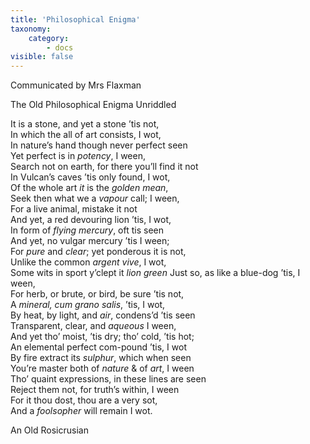 ```yaml
---
title: 'Philosophical Enigma'
taxonomy:
    category:
        - docs
visible: false
---
```


<div class="author">Communicated by Mrs Flaxman</div>

<span class="title">The Old Philosophical Enigma Unriddled</span>

It is a stone, and yet a stone ’tis not,<br>
In which the all of art consists, I wot,<br>
In nature’s hand though never perfect seen<br>
Yet perfect is in *potency*, I ween,<br>
Search not on earth, for there you’ll find it not<br>
In Vulcan’s caves ’tis only found, I wot,<br>
Of the whole art *it* is the *golden mean*,<br>
Seek then what we a *vapour* call; I ween,<br>
For a live animal, mistake it not<br>
And yet, a red devouring lion ’tis, I wot,<br>
In form of *flying mercury*, oft tis seen<br>
And yet, no vulgar mercury ’tis I ween;<br>
For *pure* and *clear*; yet ponderous it is not,<br>
Unlike the common *argent vive*, I wot,<br>
Some wits in sport y’clept it *lion green*
Just so, as like a blue-dog ’tis, I ween,<br>
For herb, or brute, or bird, be sure ’tis not,<br>
A *mineral, cum grano salis*, ’tis, I wot,<br>
By heat, by light, and *air*, condens’d ’tis seen<br>
Transparent, clear, and *aqueous* I ween,<br>
And yet tho’ moist, ’tis dry; tho’ cold, ’tis hot;<br>
An elemental perfect com-pound ’tis, I wot<br>
By fire extract its *sulphur*, which when seen<br>
You’re master both of *nature* & of *art*, I ween<br>
Tho’ quaint expressions, in these lines are seen<br>
Reject them not, for truth’s within, I ween<br>
For it thou dost, thou are a very sot,<br>
And a *foolsopher* will remain I wot.

An Old Rosicrusian